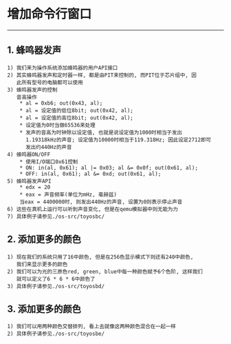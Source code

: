 # **增加命令行窗口** #
***



## **1. 蜂鸣器发声** ##
    1) 我们来为操作系统添加蜂鸣器的用户API接口
    2) 其实蜂鸣器发声和定时器一样, 都是由PIT来控制的, 而PIT位于芯片组中, 因
       此所有型号的电脑都可以使用
    3) 蜂鸣器发声的控制
       音高操作
        * al = 0xb6; out(0x43, al);
        * al = 设定值的低位8bit; out(0x42, al);
        * al = 设定值的高位8bit; out(0x42, al);
        * 设定值为0时当做65536来处理
        * 发声的音高为时钟除以设定值, 也就是说设定值为1000时相当于发出
          1.19318kHz的声音; 设定值为10000时相当于119.318Hz; 因此设定2712即可
          发出约440Hz的声音
    4) 蜂鸣器ON/OFF
        * 使用I/O端口0x61控制
        * ON: in(al, 0x61); al |= 0x03; al &= 0x0f; out(0x61, al);
        * OFF: in(al, 0x61); al &= 0xd; out(0x61, al);
    5) 蜂鸣器发声API
        * edx = 20
        * eax = 声音频率(单位为mHz, 毫赫兹)
        当eax = 4400000时, 则发出440Hz的声音, 设置为0则表示停止声音
    6) 这些在真机上运行可以听到声音变化, 但是在qemu模拟器中则无能为力
    7) 具体例子请参见./os-src/toyosbc/




## **2. 添加更多的颜色** ##
    1) 现在我们的系统只用了16中颜色, 但是在256色显示模式下则还有240中颜色, 
       我们来显示更多的颜色
    2) 我们可以为光的三原色red, green, blue中每一种颜色赋予6个色阶, 这样我们
       就可以定义了6 * 6 * 6中颜色了
    3) 具体例子请参见./os-src/toyosbd/



## **3. 添加更多的颜色** ##
    1) 我们可以用两种颜色交替排列, 看上去就像这两种颜色混合在一起一样
    2) 具体例子请参见./os-src/toyosbe/
